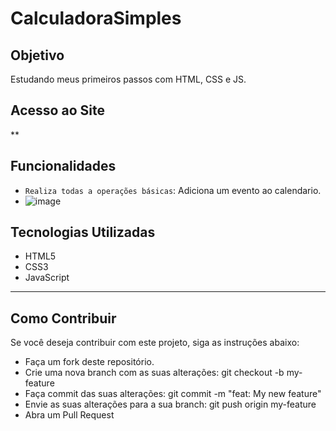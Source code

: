# CalculadoraSimples


## Objetivo
Estudando meus primeiros passos com HTML, CSS e JS.

## Acesso ao Site
**

## Funcionalidades
- `Realiza todas a operações básicas`: Adiciona um evento ao calendario.
- ![image](https://github.com/Lucasrx6/CalculadoraSimples/assets/86980974/3337f259-e176-4860-b671-f5373c2004c1)




## Tecnologias Utilizadas
- HTML5
- CSS3
- JavaScript



_______________________________________________

## Como Contribuir
Se você deseja contribuir com este projeto, siga as instruções abaixo:

- Faça um fork deste repositório.
- Crie uma nova branch com as suas alterações: git checkout -b my-feature
- Faça commit das suas alterações: git commit -m "feat: My new feature"
- Envie as suas alterações para a sua branch: git push origin my-feature
- Abra um Pull Request
